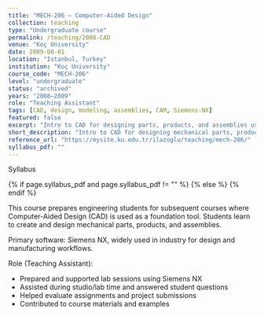 ```yaml
---
title: "MECH-206 — Computer-Aided Design"
collection: teaching
type: "Undergraduate course"
permalink: /teaching/2008-CAD
venue: "Koç University"
date: 2009-08-01
location: "Istanbul, Turkey"
institution: "Koç University"
course_code: "MECH-206"
level: "undergraduate"
status: "archived"
years: "2008–2009"
role: "Teaching Assistant"
tags: [CAD, design, modeling, assemblies, CAM, Siemens-NX]
featured: false
excerpt: "Intro to CAD for designing parts, products, and assemblies using Siemens NX; prepares students for downstream ME courses."
short_description: "Intro to CAD for designing mechanical parts, products, and assemblies using Siemens NX."
reference_url: "https://mysite.ku.edu.tr/ilazoglu/teaching/mech-206/"
syllabus_pdf: ""
---
```


Syllabus

{% if page.syllabus_pdf and page.syllabus_pdf != "" %}
<a href="{{ page.syllabus_pdf }}" title="Syllabus (PDF)" class="ref-tag"><i class="fas fa-file-pdf"></i></a>
{% else %}
<i class="fas fa-file-pdf" title="Syllabus not yet available" style="opacity:0.6;"></i>
{% endif %}

This course prepares engineering students for subsequent courses where Computer-Aided Design (CAD) is used as a foundation tool. Students learn to create and design mechanical parts, products, and assemblies.

Primary software: Siemens NX, widely used in industry for design and manufacturing workflows.

Role (Teaching Assistant):

- Prepared and supported lab sessions using Siemens NX
- Assisted during studio/lab time and answered student questions
- Helped evaluate assignments and project submissions
- Contributed to course materials and examples